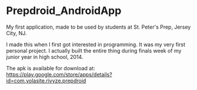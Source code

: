 # Prepdroid_AndroidApp
My first application, made to be used by students at St. Peter's Prep, Jersey City, NJ.

I made this when I first got interested in programming. It was my very first personal project. I actually built the entire thing during finals week of my junior year in high school, 2014.

The apk is available for download at:
https://play.google.com/store/apps/details?id=com.yolasite.rivyze.prepdroid

